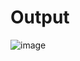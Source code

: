 # Output

![image](https://user-images.githubusercontent.com/76818423/211352463-1e07c45a-6a3b-4cc8-805b-873df163b547.png)
